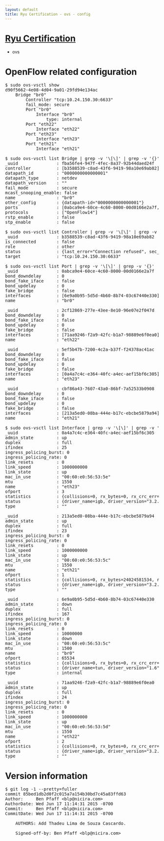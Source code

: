 ```yaml
---
layout: default
title: Ryu Certification - ovs - config
---
```

# [Ryu Certification](http://osrg.github.io/ryu/certification.html)
* ovs 

# OpenFlow related configuration
<pre>
$ sudo ovs-vsctl show
d90f5662-4e08-4d04-9a01-29fd94e134ac
    Bridge "br0"
        Controller "tcp:10.24.150.30:6633"
        fail_mode: secure
        Port "br0"
            Interface "br0"
                type: internal
        Port "eth22"
            Interface "eth22"
        Port "eth23"
            Interface "eth23"
        Port "eth21"
            Interface "eth21"

$ sudo ovs-vsctl list Bridge | grep -v '\[\]' | grep -v '{}'
_uuid               : fba56fe4-947f-4fec-8a37-92b44daed24f
controller          : [b3588539-c8ad-43f6-9419-98a10e69ab82]
datapath_id         : "0000000000000001"
datapath_type       : netdev
datapath_version    : "<built-in>"
fail_mode           : secure
mcast_snooping_enable: false
name                : "br0"
other_config        : {datapath-id="0000000000000001"}
ports               : [0abca9e4-60ce-4c60-8000-00d0166e2a7f, 2cf12869-277e-43ee-8e10-96e07e2f047d, 5ef5b47b-7200-4c2a-b37f-f24378ac41ac, cbf86a43-7607-43a0-86bf-7a52533b0908]
protocols           : ["OpenFlow14"]
rstp_enable         : false
stp_enable          : false

$ sudo ovs-vsctl list Controller | grep -v '\[\]' | grep -v '{}'
_uuid               : b3588539-c8ad-43f6-9419-98a10e69ab82
is_connected        : false
role                : other
status              : {last_error="Connection refused", sec_since_disconnect="2", state=BACKOFF}
target              : "tcp:10.24.150.30:6633"

$ sudo ovs-vsctl list Port | grep -v '\[\]' | grep -v '{}'
_uuid               : 0abca9e4-60ce-4c60-8000-00d0166e2a7f
bond_downdelay      : 0
bond_fake_iface     : false
bond_updelay        : 0
fake_bridge         : false
interfaces          : [6e9a0b95-5d5d-4b60-8b74-03c67440e330]
name                : "br0"

_uuid               : 2cf12869-277e-43ee-8e10-96e07e2f047d
bond_downdelay      : 0
bond_fake_iface     : false
bond_updelay        : 0
fake_bridge         : false
interfaces          : [71aa9246-f2a9-42fc-b1a7-98889e6f0ea0]
name                : "eth22"

_uuid               : 5ef5b47b-7200-4c2a-b37f-f24378ac41ac
bond_downdelay      : 0
bond_fake_iface     : false
bond_updelay        : 0
fake_bridge         : false
interfaces          : [0a4a7c4c-e364-40fc-a4ec-aef15bf6c305]
name                : "eth23"

_uuid               : cbf86a43-7607-43a0-86bf-7a52533b0908
bond_downdelay      : 0
bond_fake_iface     : false
bond_updelay        : 0
fake_bridge         : false
interfaces          : [213a5ed0-08ba-444e-b17c-ebcbe5879a94]
name                : "eth21"

$ sudo ovs-vsctl list Interface | grep -v '\[\]' | grep -v '{}'
_uuid               : 0a4a7c4c-e364-40fc-a4ec-aef15bf6c305
admin_state         : up
duplex              : full
ifindex             : 25
ingress_policing_burst: 0
ingress_policing_rate: 0
link_resets         : 0
link_speed          : 1000000000
link_state          : up
mac_in_use          : "00:60:e0:56:53:5e"
mtu                 : 1550
name                : "eth23"
ofport              : 3
statistics          : {collisions=0, rx_bytes=0, rx_crc_err=0, rx_dropped=0, rx_errors=0, rx_frame_err=0, rx_over_err=0, rx_packets=0, tx_bytes=1176922500, tx_dropped=0, tx_errors=0, tx_packets=784615}
status              : {driver_name=igb, driver_version="3.2.10-k", firmware_version="2.10-9"}
type                : ""

_uuid               : 213a5ed0-08ba-444e-b17c-ebcbe5879a94
admin_state         : up
duplex              : full
ifindex             : 23
ingress_policing_burst: 0
ingress_policing_rate: 0
link_resets         : 0
link_speed          : 1000000000
link_state          : up
mac_in_use          : "00:60:e0:56:53:5c"
mtu                 : 1550
name                : "eth21"
ofport              : 1
statistics          : {collisions=0, rx_bytes=24024581534, rx_crc_err=0, rx_dropped=0, rx_errors=0, rx_frame_err=0, rx_over_err=0, rx_packets=16026376, tx_bytes=0, tx_dropped=0, tx_errors=0, tx_packets=0}
status              : {driver_name=igb, driver_version="3.2.10-k", firmware_version="2.10-9"}
type                : ""

_uuid               : 6e9a0b95-5d5d-4b60-8b74-03c67440e330
admin_state         : down
duplex              : full
ifindex             : 167
ingress_policing_burst: 0
ingress_policing_rate: 0
link_resets         : 0
link_speed          : 10000000
link_state          : down
mac_in_use          : "00:60:e0:56:53:5c"
mtu                 : 1500
name                : "br0"
ofport              : 65534
statistics          : {collisions=0, rx_bytes=0, rx_crc_err=0, rx_dropped=0, rx_errors=0, rx_frame_err=0, rx_over_err=0, rx_packets=0, tx_bytes=0, tx_dropped=0, tx_errors=0, tx_packets=0}
status              : {driver_name=tun, driver_version="1.6", firmware_version="N/A"}
type                : internal

_uuid               : 71aa9246-f2a9-42fc-b1a7-98889e6f0ea0
admin_state         : up
duplex              : full
ifindex             : 24
ingress_policing_burst: 0
ingress_policing_rate: 0
link_resets         : 0
link_speed          : 1000000000
link_state          : up
mac_in_use          : "00:60:e0:56:53:5d"
mtu                 : 1550
name                : "eth22"
ofport              : 2
statistics          : {collisions=0, rx_bytes=0, rx_crc_err=0, rx_dropped=0, rx_errors=0, rx_frame_err=0, rx_over_err=0, rx_packets=0, tx_bytes=18089315792, tx_dropped=0, tx_errors=0, tx_packets=12064077}
status              : {driver_name=igb, driver_version="3.2.10-k", firmware_version="2.10-9"}
type                : ""
</pre>

# Version information
<pre>
$ git log -1 --pretty=fuller
commit 85bed1db2d0f2c015a7a154b30bd7c45a83ffd63
Author:     Ben Pfaff &lt;blp@nicira.com&gt;
AuthorDate: Wed Jun 17 11:14:31 2015 -0700
Commit:     Ben Pfaff &lt;blp@nicira.com&gt;
CommitDate: Wed Jun 17 11:14:31 2015 -0700

    AUTHORS: Add Thadeu Lima de Souza Cascardo.
    
    Signed-off-by: Ben Pfaff &lt;blp@nicira.com&gt;
</pre>
